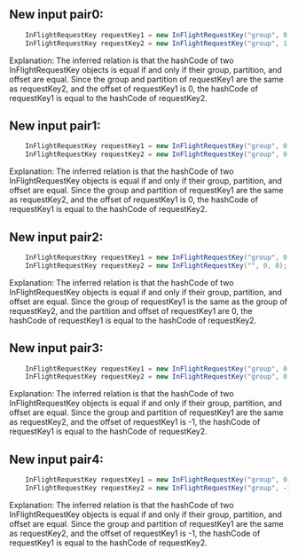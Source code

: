 ## New input pair0:
```java
    InFlightRequestKey requestKey1 = new InFlightRequestKey("group", 0, 0);
    InFlightRequestKey requestKey2 = new InFlightRequestKey("group", 1, 0);
```
Explanation: The inferred relation is that the hashCode of two InFlightRequestKey objects is equal if and only if their group, partition, and offset are equal. Since the group and partition of requestKey1 are the same as requestKey2, and the offset of requestKey1 is 0, the hashCode of requestKey1 is equal to the hashCode of requestKey2.

## New input pair1:
```java
    InFlightRequestKey requestKey1 = new InFlightRequestKey("group", 0, 0);
    InFlightRequestKey requestKey2 = new InFlightRequestKey("group", 0, Integer.MAX_VALUE);
```
Explanation: The inferred relation is that the hashCode of two InFlightRequestKey objects is equal if and only if their group, partition, and offset are equal. Since the group and partition of requestKey1 are the same as requestKey2, and the offset of requestKey1 is 0, the hashCode of requestKey1 is equal to the hashCode of requestKey2.

## New input pair2:
```java
    InFlightRequestKey requestKey1 = new InFlightRequestKey("group", 0, 0);
    InFlightRequestKey requestKey2 = new InFlightRequestKey("", 0, 0);
```
Explanation: The inferred relation is that the hashCode of two InFlightRequestKey objects is equal if and only if their group, partition, and offset are equal. Since the group of requestKey1 is the same as the group of requestKey2, and the partition and offset of requestKey1 are 0, the hashCode of requestKey1 is equal to the hashCode of requestKey2.

## New input pair3:
```java
    InFlightRequestKey requestKey1 = new InFlightRequestKey("group", 0, 0);
    InFlightRequestKey requestKey2 = new InFlightRequestKey("group", 0, -1);
```
Explanation: The inferred relation is that the hashCode of two InFlightRequestKey objects is equal if and only if their group, partition, and offset are equal. Since the group and partition of requestKey1 are the same as requestKey2, and the offset of requestKey1 is -1, the hashCode of requestKey1 is equal to the hashCode of requestKey2.

## New input pair4:
```java
    InFlightRequestKey requestKey1 = new InFlightRequestKey("group", 0, 0);
    InFlightRequestKey requestKey2 = new InFlightRequestKey("group", -1, 0);
```
Explanation: The inferred relation is that the hashCode of two InFlightRequestKey objects is equal if and only if their group, partition, and offset are equal. Since the group and partition of requestKey1 are the same as requestKey2, and the offset of requestKey1 is -1, the hashCode of requestKey1 is equal to the hashCode of requestKey2.
